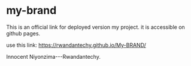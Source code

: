 # my-brand

This is an official link for deployed version my project. it is accessible on github pages.

use this link: https://rwandantechy.github.io/My-BRAND/

Innocent Niyonzima---Rwandantechy.